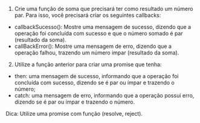 1. Crie uma função de soma que precisará ter como resultado um número par. Para isso, você precisará criar os seguintes callbacks:

- callbackSucesso(): Mostre uma mensagem de sucesso, dizendo que a operação foi concluída com sucesso e que o número somado é par (resultado da soma).
- callBackError(): Mostre uma mensagem de erro, dizendo que a operação falhou, trazendo um número impar (resultado da soma).

2. Utilize a função anterior para criar uma promise que tenha:

- then: uma mensagem de sucesso, informando que a operação foi concluída com sucesso, dizendo se é par ou ímpar e trazendo o número;
- catch: uma mensagem de erro, informando que a operação possui erro, dizendo se é par ou ímpar e trazendo o número.

Dica: Utilize uma promise com função (resolve, reject).
